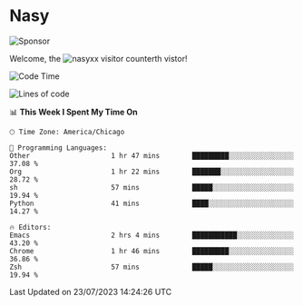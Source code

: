# Nasy

<!--
<p align="center">
<img height="200" src="https://github-readme-stats.vercel.app/api?username=nasyxx&count_private=true&show_icons=true&theme=dracula&include_all_commits=true"/>
<img height="200" src="https://github-readme-stats.vercel.app/api/top-langs/?username=nasyxx&theme=dracula&hide=html,jupyter+notebook&count_private=true&show_icons=true"/>
</p>

  
----------------
-->

![Sponsor](https://img.shields.io/static/v1.svg?label=Sponsor&message=%E2%9D%A4&logo=GitHub&style=flat&color=pink)
 
Welcome, the ![nasyxx visitor counter](https://count.getloli.com/get/@nasyxx?theme=rule34)th vistor!
 
<!--START_SECTION:waka-->
![Code Time](http://img.shields.io/badge/Code%20Time-3%2C603%20hrs%205%20mins-blue)

![Lines of code](https://img.shields.io/badge/From%20Hello%20World%20I%27ve%20Written-6.3%20million%20lines%20of%20code-blue)

📊 **This Week I Spent My Time On** 

```text
🕑︎ Time Zone: America/Chicago

💬 Programming Languages: 
Other                    1 hr 47 mins        █████████░░░░░░░░░░░░░░░░   37.08 % 
Org                      1 hr 22 mins        ███████░░░░░░░░░░░░░░░░░░   28.72 % 
sh                       57 mins             █████░░░░░░░░░░░░░░░░░░░░   19.94 % 
Python                   41 mins             ████░░░░░░░░░░░░░░░░░░░░░   14.27 % 

🔥 Editors: 
Emacs                    2 hrs 4 mins        ███████████░░░░░░░░░░░░░░   43.20 % 
Chrome                   1 hr 46 mins        █████████░░░░░░░░░░░░░░░░   36.86 % 
Zsh                      57 mins             █████░░░░░░░░░░░░░░░░░░░░   19.94 % 
```


 Last Updated on 23/07/2023 14:24:26 UTC
<!--END_SECTION:waka-->

<!-- ![visitors](https://visitor-badge.laobi.icu/badge?page_id=nasyxx.nasyxx) -->
